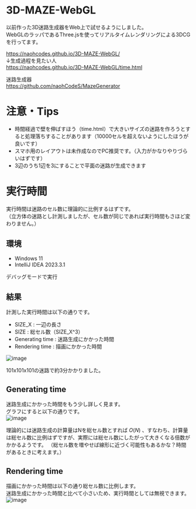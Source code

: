 # 3D-MAZE-WebGL
以前作った3D迷路生成器をWeb上で試せるようにしました。  
WebGLのラッパであるThree.jsを使ってリアルタイムレンダリングによる3DCGを行ってます。
  
https://naohcodes.github.io/3D-MAZE-WebGL/  
↓生成過程を見たい人  
https://naohcodes.github.io/3D-MAZE-WebGL/time.html
  
   
迷路生成器  
https://github.com/naohCodeS/MazeGenerator

# 注意・Tips
- 時間経過で壁を伸ばすほう（time.html）で大きいサイズの迷路を作ろうとすると処理落ちすることがあります（10000セルを超えないようにしたほうが良いです）
- スマホ用のレイアウトは未作成なのでPC推奨です。（入力がかなりやりづらいはずです）
- 3辺のうち1辺を3にすることで平面の迷路が生成できます

# 実行時間

実行時間は迷路のセル数に理論的に比例するはずです。  
（立方体の迷路とし計測しましたが、セル数が同じであれば実行時間もさほど変わりません。）  

## 環境

- Windows 11
- IntelliJ IDEA 2023.3.1  


デバッグモードで実行

## 結果

計測した実行時間は以下の通りです。  

- SIZE_X : 一辺の長さ
- SIZE : 総セル数（SIZE_X^3）
- Generating time : 迷路生成にかかった時間
- Rendering time : 描画にかかった時間

![image](https://user-images.githubusercontent.com/75174022/215410313-8c70607e-b668-4d01-ba18-3aa492185880.png)

101x101x101の迷路で約3分かかりました。

## Generating time
迷路生成にかかった時間をもう少し詳しく見ます。  
グラフにすると以下の通りです。  
![image](https://user-images.githubusercontent.com/75174022/215411871-872f6246-f4a5-4f6e-b8a2-5569ff5dee51.png)
  
理論的には迷路生成の計算量はNを総セル数とすれば $O(N)$ 、すなわち、計算量は総セル数に比例はずですが、実際には総セル数にしたがって大きくなる倍数がかかるようです。
（総セル数を増やせば線形に近づく可能性もあるかな？時間があるときに考えます。）  

## Rendering time
描画にかかった時間は以下の通り総セル数に比例します。  
迷路生成にかかった時間と比べて小さいため、実行時間としては無視できます。
![image](https://user-images.githubusercontent.com/75174022/215414561-bd3ed0db-0e53-4be0-959e-c9f213ced54b.png)
